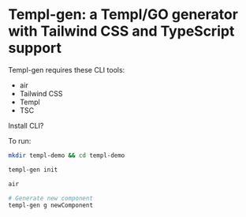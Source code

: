 # Templ-gen: a Templ/GO generator with Tailwind CSS and TypeScript support

Templ-gen requires these CLI tools:
- air
- Tailwind CSS
- Templ
- TSC

Install CLI?

To run:

```bash
mkdir templ-demo && cd templ-demo

templ-gen init

air

# Generate new component
templ-gen g newComponent
```
